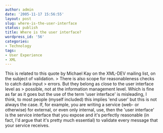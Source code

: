```yaml
---
author: admin
date: '2005-11-17 15:56:55'
layout: post
slug: where-is-the-user-interface
status: publish
title: Where is the user interface?
wordpress_id: '56'
categories:
- Technology
tags:
- User Experience
- XML
---
```


This is related to this quote by Michael Kay on the XML-DEV mailing
list, on the subject of validation. \> There is also scope for
reasonableness checks to catch data input \> errors. But they belong as
close to the user interface level as \> possible, not at the information
management level. Which is fine as far as it goes but the use of the
term 'user interface' is misleading, I think, to most people (myself
included) this implies 'end user' but this is not always the case. If,
for example, you are writing a service (web- or otherwise) for external,
or even only internal, use, then the 'user interface' is the service
interface that you expose and it's perfectly reasonable (in fact, I'd
argue that it's pretty much essential) to validate every message that
your service receives.
